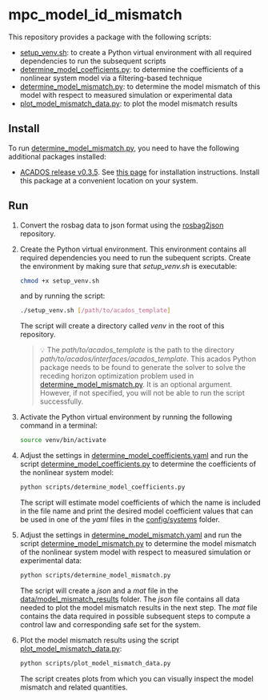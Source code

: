 # mpc_model_id_mismatch

This repository provides a package with the following scripts:

- [setup_venv.sh](setup_venv.sh): to create a Python virtual environment with all required dependencies to run the subsequent scripts
- [determine_model_coefficients.py](scripts/determine_model_coefficients.py): to determine the coefficients of a nonlinear system model via a filtering-based technique
- [determine_model_mismatch.py](scripts/determine_model_mismatch.py): to determine the model mismatch of this model with respect to measured simulation or experimental data
- [plot_model_mismatch_data.py](scripts/plot_model_mismatch_data.py): to plot the model mismatch results

## Install

To run [determine_model_mismatch.py](scripts/determine_model_mismatch.py), you need to have the following additional packages installed:

- [ACADOS release v0.3.5](https://github.com/acados/acados/releases/tag/v0.3.5). See [this page](https://docs.acados.org/installation/index.html) for installation instructions. Install this package at a convenient location on your system.

## Run

1. Convert the rosbag data to json format using the [rosbag2json](../rosbag2json) repository.

2. Create the Python virtual environment. This environment contains all required dependencies you need to run the subequent scripts. Create the environment by making sure that _setup_venv.sh_ is executable:

   ```bash
   chmod +x setup_venv.sh
   ```

   and by running the script:

   ```bash
   ./setup_venv.sh [/path/to/acados_template]
   ```

   The script will create a directory called _venv_ in the root of this repository.

   > :bulb: The _path/to/acados_template_ is the path to the directory _path/to/acados/interfaces/acados_template_. This acados Python package needs to be found to generate the solver to solve the receding horizon optimization problem used in [determine_model_mismatch.py](scripts/determine_model_mismatch.py). It is an optional argument. However, if not specified, you will not be able to run the script successfully.

3. Activate the Python virtual environment by running the following command in a terminal:

   ```bash
   source venv/bin/activate
   ```

4. Adjust the settings in [determine_model_coefficients.yaml](config/scripts/determine_model_coefficients.yaml) and run the script [determine_model_coefficients.py](scripts/determine_model_coefficients.py) to determine the coefficients of the nonlinear system model:

   ```bash
   python scripts/determine_model_coefficients.py
   ```

   The script will estimate model coefficients of which the name is included in the file name and print the desired model coefficient values that can be used in one of the _yaml_ files in the [config/systems](config/systems) folder.

5. Adjust the settings in [determine_model_mismatch.yaml](config/scripts/determine_model_mismatch.yaml) and run the script [determine_model_mismatch.py](scripts/determine_model_mismatch.py) to determine the model mismatch of the nonlinear system model with respect to measured simulation or experimental data:

   ```bash
   python scripts/determine_model_mismatch.py
   ```

   The script will create a _json_ and a _mat_ file in the [data/model_mismatch_results](data/model_mismatch_results) folder. The _json_ file contains all data needed to plot the model mismatch results in the next step. The _mat_ file contains the data required in possible subsequent steps to compute a control law and corresponding safe set for the system.

6. Plot the model mismatch results using the script [plot_model_mismatch_data.py](scripts/plot_model_mismatch_data.py):

   ```bash
   python scripts/plot_model_mismatch_data.py
   ```

   The script creates plots from which you can visually inspect the model mismatch and related quantities.
